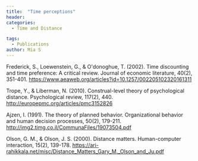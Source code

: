 ```yaml
---
title:  "Time perceptions"
header:
categories:
  - Time and Distance

tags:
  - Publications
author: Mia S
---
```


Frederick, S., Loewenstein, G., & O'donoghue, T. (2002). Time discounting and time preference: A critical review. Journal of economic literature, 40(2), 351-401.
https://www.aeaweb.org/articles?id=10.1257/002205102320161311

Trope, Y., & Liberman, N. (2010). Construal-level theory of psychological distance. Psychological review, 117(2), 440.
http://europepmc.org/articles/pmc3152826

Ajzen, I. (1991). The theory of planned behavior. Organizational behavior and human decision processes, 50(2), 179-211.
http://img2.timg.co.il/CommunaFiles/19073504.pdf

Olson, G. M., & Olson, J. S. (2000). Distance matters. Human-computer interaction, 15(2), 139-178.
https://ari-rahikkala.net/misc/Distance_Matters_Gary_M._Olson_and_Ju.pdf
